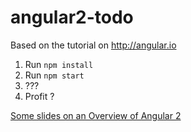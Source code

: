 # angular2-todo

Based on the tutorial on http://angular.io


1. Run `npm install`
2. Run `npm start`
3. ???
4. Profit ?

[Some slides on an Overview of Angular 2](https://docs.google.com/presentation/d/1g6CR81aZJi7Y3VylWP5EXhzbGDZLL39sqhqtB6as-Qc/edit?pref=2&pli=1#slide=id.gc6f9e470d_0_0)
